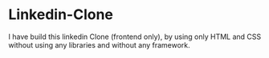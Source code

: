 # Linkedin-Clone
I have build this linkedin Clone (frontend only), by using only HTML and CSS without using any libraries and without any framework.
